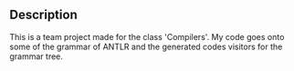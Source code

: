 ## Description

This is a team project made for the class 'Compilers'. My code goes onto some of the grammar of ANTLR and the generated codes visitors for the grammar tree.
